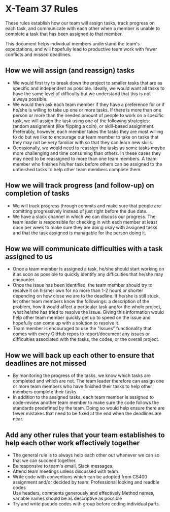 # X-Team 37 Rules

These rules establish how our team will assign tasks,
track progress on each task, and communicate with each other 
when a member is unable to complete a task that has been assigned to that member.

This document helps individual members understand the team's expectations,
and will hopefully lead to productive team work with fewer conflicts
and missed deadlines.

## How we will assign (and reassign) tasks
* We would first try to break down the project to smaller tasks that are as specific and independent as possible. Ideally, we would want all tasks to have the same level of difficulty but we understand that this is not always possible. 
* We would then ask each team member if they have a preference for or if he/she is willing to take up one or more tasks. If there is more than one person or more than the needed amount of people to work on a specific task, we will assign the task using one of the following strategies: random assignment (like flipping a coin), or skill-based assignment. Preferably, however, each member takes the tasks they are most willing to do but we like to encourage our team member to take on tasks that they may not be very familiar with so that they can learn new skills. 
* Occasionally, we would need to reassign the tasks as some tasks maybe more challenging and time consuming than others. In these cases they may need to be reassigned to more than one team members. A team member who finishes his/her task before others can be assigned to the unfinished tasks to help other team members complete them.  

## How we will track progress (and follow-up) on completion of tasks
* We will track progress through commits and make sure that people are comitting progressively instead of just right before the due date.	
* We have a slack channel in which we can discuss our progress. The team leader is responsible for checking in with each member at least once per week to make sure they are doing okay with assigned tasks and that the task assigned is managable for the person doing it.

## How we will communicate difficulties with a task assigned to us
* Once a team member is assigned a task, he/she should start working on it as soon as possible to quickly identify any difficulties that he/she may encounter. 
* Once the issue has been identified, the team member should try to resolve it on his/her own for no more than 1-2 hours or shorter depending on how close we are to the deadline. If he/she is still stuck, let other team members know the followings: a description of the problem, how it would affect a particular task and/or the whole project, what he/she has tried to resolve the issue. Giving this information would help other team member quickly get up to speed on the issue and hopefully can come up with a solution to resolve it.
* Team member is encouraged to use the "Issues" functionality that comes with every GitHub repos to report/document any issues or difficulties associated with the tasks, the codes, or the overall project. 

## How we will back up each other to ensure that deadlines are not missed
* By monitoring the progress of the tasks, we know which tasks are completed and which are not. The team leader therefore can assign one or more team members who have finished their tasks to help other members complete their tasks. 
* In addition to the assigned tasks, each team member is assigned to code-review another team member to make sure the code follows the standards predefined by the team. Doing so would help ensure there are fewer mistakes that need to be fixed at the end when the deadlines are near. 

## Add any other rules that your team establishes to help each other work effectively together
* The general rule is to always help each other out whenever we can so that we can succeed together.
* Be responsive to team's email, Slack messages. 
* Attend team meetings unless discussed with team.  
* Write code with conventions which can be adopted from CS400 assignment and/or decided by team: 
    Professional looking and readble codes  
    Use headers, comments generously and effectively
    Method names, variable names should be as descriptive as possible    
* Try and write pseudo codes with group before coding individual parts. 





